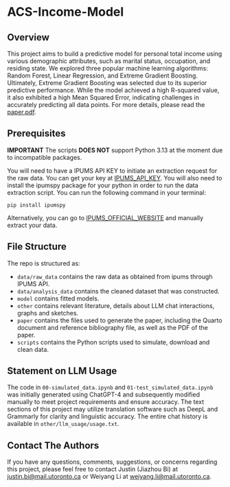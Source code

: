 # ACS-Income-Model

## Overview
This project aims to build a predictive model for personal total income using various demographic attributes, such as marital status, occupation, and residing state. We explored three popular machine learning algorithms: Random Forest, Linear Regression, and Extreme Gradient Boosting. Ultimately, Extreme Gradient Boosting was selected due to its superior predictive performance. While the model achieved a high R-squared value, it also exhibited a high Mean Squared Error, indicating challenges in accurately predicting all data points. For more details, please read the [paper.pdf](paper/paper.pdf).

## Prerequisites
**IMPORTANT** The scripts **DOES NOT** support Python 3.13 at the moment due to incompatible packages.

You will need to have a IPUMS API KEY to initiate an extraction request for the raw data. You can get your key at [IPUMS_API_KEY](https://account.ipums.org/api_keys). You will also need to install the ipumspy package for your python in order to run the data extraction script. You can run the following command in your terminal:

    pip install ipumspy

Alternatively, you can go to [IPUMS_OFFICIAL_WEBSITE](https://usa.ipums.org/usa/index.shtml) and manually extract your data.

## File Structure
The repo is structured as:

-   `data/raw_data` contains the raw data as obtained from ipums through IPUMS API.
-   `data/analysis_data` contains the cleaned dataset that was constructed.
-   `model` contains fitted models. 
-   `other` contains relevant literature, details about LLM chat interactions, graphs and sketches.
-   `paper` contains the files used to generate the paper, including the Quarto document and reference bibliography file, as well as the PDF of the paper. 
-   `scripts` contains the Python scripts used to simulate, download and clean data.

## Statement on LLM Usage
The code in `00-simulated_data.ipynb` and `01-test_simulated_data.ipynb` was initially generated using ChatGPT-4 and subsequently modified manually to meet project requirements and ensure accuracy.  The text sections of this project may utilize translation software such as DeepL and Grammarly for clarity and linguistic accuracy. The entire chat history is available in `other/llm_usage/usage.txt`.

## Contact The Authors
If you have any questions, comments, suggestions, or concerns regarding this project, please feel free to contact Justin (Jiazhou Bi) at [justin.bi@mail.utoronto.ca](mailto:justin.bi@mail.utoronto.ca) or Weiyang Li at [weiyang.li@mail.utoronto.ca](mailto:weiyang.li@mail.utoronto.ca).
